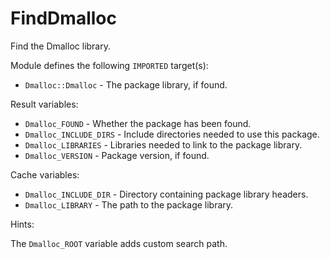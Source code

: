 # FindDmalloc

Find the Dmalloc library.

Module defines the following `IMPORTED` target(s):

* `Dmalloc::Dmalloc` - The package library, if found.

Result variables:

* `Dmalloc_FOUND` - Whether the package has been found.
* `Dmalloc_INCLUDE_DIRS` - Include directories needed to use this package.
* `Dmalloc_LIBRARIES` - Libraries needed to link to the package library.
* `Dmalloc_VERSION` - Package version, if found.

Cache variables:

* `Dmalloc_INCLUDE_DIR` - Directory containing package library headers.
* `Dmalloc_LIBRARY` - The path to the package library.

Hints:

The `Dmalloc_ROOT` variable adds custom search path.

